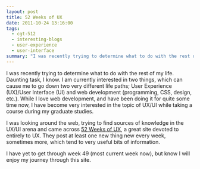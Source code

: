 ```yaml
---
layout: post
title: 52 Weeks of UX
date: 2011-10-24 13:16:00
tags:
  - cgt-512
  - interesting-blogs
  - user-experience
  - user-interface
summary: "I was recently trying to determine what to do with the rest of my life. Daunting task, I know. I am currently interested in two things, which can cause me to go down two very different life paths; User Experience (UX)/User Interface (UI) and web development (programming, CSS, design, etc.). While I love web development"
---
```


I was recently trying to determine what to do with the rest of my life. Daunting task, I know. I am currently interested in two things, which can cause me to go down two very different life paths; User Experience (UX)/User Interface (UI) and web development (programming, CSS, design, etc.). While I love web development, and have been doing it for quite some time now, I have become very interested in the topic of UX/UI while taking a course during my graduate studies.

I was looking around the web, trying to find sources of knowledge in the UX/UI arena and came across [52 Weeks of UX][1], a great site devoted to entirely to UX. They post at least one new thing new every week, sometimes more, which tend to very useful bits of information.

I have yet to get through week 49 (most current week now), but know I will enjoy my journey through this site.

   [1]: http://52weeksofux.com/
